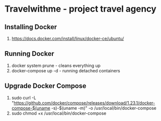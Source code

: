 Travelwithme - project travel agency
=========

## Installing Docker
1. https://docs.docker.com/install/linux/docker-ce/ubuntu/

## Running Docker
1. docker system prune - cleans everything up
2. docker-compose up -d - running detached containers

## Upgrade Docker Compose
1. sudo curl -L "https://github.com/docker/compose/releases/download/1.23.1/docker-compose-$(uname -s)-$(uname -m)" -o /usr/local/bin/docker-compose
2. sudo chmod +x /usr/local/bin/docker-compose